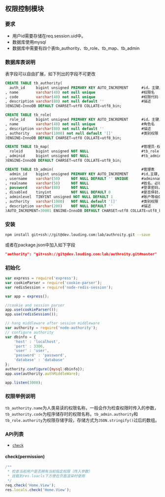 ## 权限控制模块
### 要求
+ 用户id需要存储在req.session.uid中。
+ 数据库使用mysql
+ 数据库中需要有四个表tb_authority、tb_role、tb_map、tb_admin

### 数据库表说明
表字段可以自由扩展，如下列出的字段不可更改

``` SQL
CREATE TABLE tb_authority(
  auth_id     bigint unsigned PRIMARY KEY AUTO_INCREMENT 	  #id，主键，自增
, name        varchar(40) not null unique                     #权限名
, code        varchar(40) not null unique                     #权限代码
, description varchar(80) not null default ''                 #描述
)ENGINE=InnoDB DEFAULT CHARSET=utf8 COLLATE=utf8_bin;

CREATE TABLE tb_role(
  role_id     bigint unsigned PRIMARY KEY AUTO_INCREMENT 	  #id，主键，自增
, name        varchar(40) not null unique                     #角色名
, description varchar(80) not null default ''                 #描述
, authority   varchar(1000) not null default '[]'             #类别权限 数组的json字符串
)ENGINE=InnoDB DEFAULT CHARSET=utf8 COLLATE=utf8_bin;

CREATE TABLE tb_map(                                          #管理员-权限组关系表
  roleid      bigint unsigned NOT NULL                        #tb_role name
, adminid     bigint unsigned NOT NULL                        #tb_admin id
)ENGINE=InnoDB DEFAULT CHARSET=utf8 COLLATE=utf8_bin;

CREATE TABLE tb_admin(                                        #管理表
  admin_id    bigint unsigned PRIMARY KEY AUTO_INCREMENT  	  #id,主键,自增
, username    varchar(50)     NOT NULL DEFAULT '' UNIQUE      #adminname
, realname    varchar(50)     NOT NULL                        #姓名，必填
, password    varchar(80)     NOT NULL                        #登录密码，必填
, disabled    tinyint         NOT NULL DEFAULT 0              #是否停封，默认否
, adminlevel  TINYINT unsigned NOT NULL DEFAULT 1             #账户等级0,1,2,3,...
, authority   varchar(1000)   NOT NULL default '[]'           #类别权限 数组的json字符串
, description varchar(200)    NOT NULL DEFAULT ''             #描述
)AUTO_INCREMENT=30001 ENGINE=InnoDB DEFAULT CHARSET=utf8 COLLATE=utf8_bin;
```
### 安装
``` bash
npm install git+ssh://git@dev.louding.com:lab/authroity.git --save
```
或者在package.json中加入如下字段

``` json
"authority": "git+ssh://git@dev.louding.com:lab/authroity.git#master"
```
### 初始化

``` javascript
var express = require('express');
var cookieParser = require('cookie-parser');
var redisSession = require('node-redis-session');

var app = express();

//cookie and session parser
app.use(cookieParser());
app.use(redisSession());

// hang middleware after session middleware
var authority = require('node-authority');
// configure authority
var dbinfo = {
	'host' : 'localhost',
	'port' : 3306,
	'user' : 'user',
	'password' : 'password',
	'database' : 'database'
};
authority.configure({mysql:dbinfo});
app.use(authority.authMiddleWare);

app.listen(3000);
```
### 权限举例说明
`tb_authority.name`为人类易读的权限名称，一般会作为检查权限时传入的参数，`tb_authority.code`为程序储存时的权限名称。`tb_admin.authority`和`tb_role.authority`为权限存储字段，存储方式为`JSON.stringify()`过后的数组。
### API列表
* [`check`](#checkpermission)

#### check(permission)

``` javascript
/**
 * 检查当前用户是否拥有当前指定权限（传入参数）
 * 挂载到res.loacls下方便在页面渲染时使用
 */
req.check('Home.View');
res.locals.check('Home.View');
```



